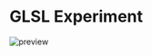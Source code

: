 # GLSL Experiment

![preview](https://repository-images.githubusercontent.com/350812270/7dc6ea00-8c5c-11eb-94e2-aa8fb0a646a6)